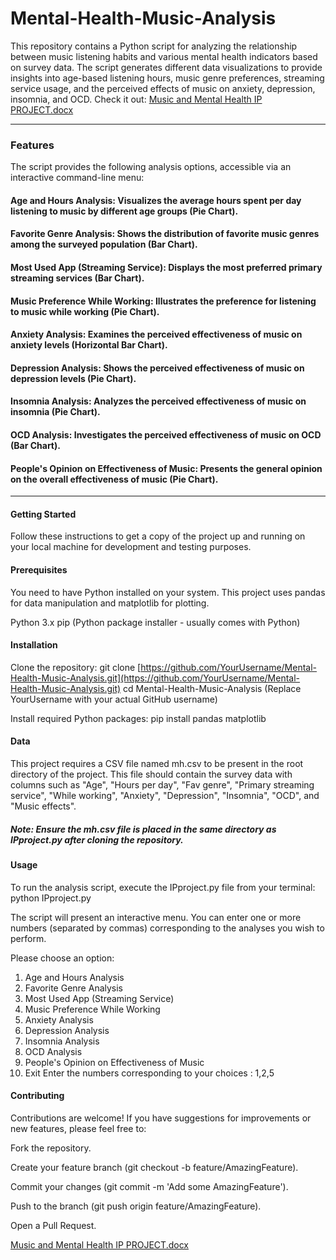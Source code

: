 # Mental-Health-Music-Analysis

This repository contains a Python script for analyzing the relationship between music listening habits and various mental health indicators based on survey data. The script generates different data visualizations to provide insights into age-based listening hours, music genre preferences, streaming service usage, and the perceived effects of music on anxiety, depression, insomnia, and OCD.
Check it out:
[Music and Mental Health IP PROJECT.docx](https://github.com/user-attachments/files/21416083/Music.and.Mental.Health.IP.PROJECT.docx)
___________________________________________________________________________________________________________________________________________________________________

### Features
The script provides the following analysis options, accessible via an interactive command-line menu:

#### Age and Hours Analysis: Visualizes the average hours spent per day listening to music by different age groups (Pie Chart).

#### Favorite Genre Analysis: Shows the distribution of favorite music genres among the surveyed population (Bar Chart).

#### Most Used App (Streaming Service): Displays the most preferred primary streaming services (Bar Chart).

#### Music Preference While Working: Illustrates the preference for listening to music while working (Pie Chart).

#### Anxiety Analysis: Examines the perceived effectiveness of music on anxiety levels (Horizontal Bar Chart).

#### Depression Analysis: Shows the perceived effectiveness of music on depression levels (Pie Chart).

#### Insomnia Analysis: Analyzes the perceived effectiveness of music on insomnia (Pie Chart).

#### OCD Analysis: Investigates the perceived effectiveness of music on OCD (Bar Chart).

#### People's Opinion on Effectiveness of Music: Presents the general opinion on the overall effectiveness of music (Pie Chart).
____________________________________________________________________________________________________________________________________________________________________

#### Getting Started
Follow these instructions to get a copy of the project up and running on your local machine for development and testing purposes.

#### Prerequisites
You need to have Python installed on your system. This project uses pandas for data manipulation and matplotlib for plotting.

Python 3.x
pip (Python package installer - usually comes with Python)

#### Installation
Clone the repository:
git clone [https://github.com/YourUsername/Mental-Health-Music-Analysis.git](https://github.com/YourUsername/Mental-Health-Music-Analysis.git)
cd Mental-Health-Music-Analysis
(Replace YourUsername with your actual GitHub username)

Install required Python packages:
pip install pandas matplotlib

#### Data
This project requires a CSV file named mh.csv to be present in the root directory of the project. This file should contain the survey data with columns such as "Age", "Hours per day", "Fav genre", "Primary streaming service", "While working", "Anxiety", "Depression", "Insomnia", "OCD", and "Music effects".

##### Note: Ensure the mh.csv file is placed in the same directory as IPproject.py after cloning the repository.

#### Usage
To run the analysis script, execute the IPproject.py file from your terminal:
python IPproject.py

The script will present an interactive menu. You can enter one or more numbers (separated by commas) corresponding to the analyses you wish to perform.

Please choose an option:
1. Age and Hours Analysis
2. Favorite Genre Analysis
3. Most Used App (Streaming Service)
4. Music Preference While Working
5. Anxiety Analysis
6. Depression Analysis
7. Insomnia Analysis
8. OCD Analysis
9. People's Opinion on Effectiveness of Music
0. Exit
Enter the numbers corresponding to your choices : 1,2,5

#### Contributing
Contributions are welcome! If you have suggestions for improvements or new features, please feel free to:

Fork the repository.

Create your feature branch (git checkout -b feature/AmazingFeature).

Commit your changes (git commit -m 'Add some AmazingFeature').

Push to the branch (git push origin feature/AmazingFeature).

Open a Pull Request.

[Music and Mental Health IP PROJECT.docx](https://github.com/user-attachments/files/21416083/Music.and.Mental.Health.IP.PROJECT.docx)
